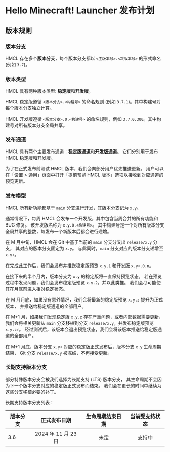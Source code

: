 # Hello Minecraft! Launcher 发布计划

<!-- #BEGIN LANGUAGE_SWITCHER -->
<!-- #END LANGUAGE_SWITCHER -->

## 版本规则

### 版本分支

HMCL 存在多个**版本分支**，每个版本分支都以 `<主版本号>.<次版本号>` 的形式命名 (例如 `3.7`)。

### 版本类型

HMCL 具有两种版本类型: **稳定版**和**开发版**。

HMCL 稳定版遵循 `<版本分支>.<构建号>` 的命名规则 (例如 `3.7.1`)。其中构建号对每个版本分支独立计算。

HMCL 开发版遵循 `<版本分支>.0.<构建号>` 的命名规则，例如 `3.7.0.300`。其中构建号对所有版本分支全局共享。

### 发布通道

HMCL 具有两个主要发布通道：**稳定版通道**和**开发版通道**。
它们分别用于发布 HMCL 稳定版和开发版。

为了在正式发布前测试 HMCL 版本，我们会向部分用户优先推送更新。
用户可以在「设置 > 通用」页面中打开「提前预览 HMCL 版本」选项以接收到对应通道的预览更新。

### 发布模型

HMCL 所有新功能都基于 `main` 分支进行开发，其版本分支记为 `x.y`。

通常情况下，每周 HMCL 会发布一个开发版，其中包含当周合并的所有功能和 BUG 修复。
该开发版名称为 `x.y.0.<构建号>`。
其中构建号是一个对所有版本分支全局共享的整数，每发布一个新版本后都会进行递增。

在 M 月中旬，HMCL 会在 Git 中基于当前的 `main` 分支分叉出 `release/x.y` 分支，
其对应的版本分支固定为 `x.y`。
与此同时，`main` 分支对应的版本分支递增至 `x.y♯`。

在完成此工作后，我们会发布并推送稳定版预览 `x.y.1` 和开发版 `x.y♯.0.n`。

在接下来的半个月内，版本分支为 `x.y` 的稳定版将一直保持预览状态。
若在预览过程中发现问题，我们会发布稳定版预览 `x.y.2`，并以此类推。
我们会尽可能使其在月底前进入相对稳定状态。

在 M 月月底，如果没有意外情况，我们会将最新的稳定版预览 `x.y.z` 提升为正式版本，
并推送给稳定版通道的全部用户。

在 M+1 月，如果我们发现稳定版 `x.y.z` 存在严重问题，或者内部数据需要更新，
我们会将相关更新从 `main` 分支移植到分支 `release/x.y`，并发布稳定版预览 `x.y.z♯`。
经过测试后，该版本会退出预览状态，我们会将该版本推送给稳定版通道的全部用户。

在 M+1 月底，版本分支 `x.y♯` 对应的稳定版正式发布后，版本分支 `x.y` 生命周期结束，
Git 分支 `release/x.y` 被冻结，不再接受更新。

### 长期支持版本分支

部分特殊版本分支会被我们选择为长期支持 (LTS) 版本分支，
其生命周期不会因为下一个版本分支对应的稳定版正式发布而结束。
我们会在更长的时间中继续为这些分支移植必要的补丁。

长期支持版本分支列表：

| 版本分支 |      正式发布日期      | 生命周期结束日期 | 当前受支持状态 |
|------|:----------------:|:--------:|:-------:|
| 3.6  | 2024 年 11 月 23 日 |    未定    |   支持中   |
